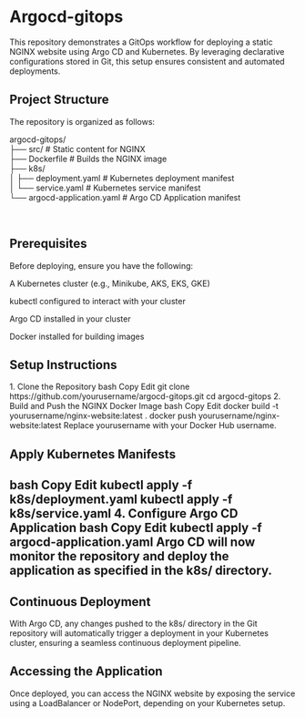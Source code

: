 <h1>Argocd-gitops</h1>

This repository demonstrates a GitOps workflow for deploying a static NGINX website using Argo CD and Kubernetes. By leveraging declarative configurations stored in Git, this setup ensures consistent and automated deployments.

<h2> Project Structure </h2>

The repository is organized as follows:


argocd-gitops/ </BR>
├── src/                      # Static content for NGINX  </BR>
├── Dockerfile                # Builds the NGINX image </BR>
├── k8s/ </BR>
│   ├── deployment.yaml       # Kubernetes deployment manifest </BR>
│   └── service.yaml          # Kubernetes service manifest </BR>
└── argocd-application.yaml   # Argo CD Application manifest </BR>

</BR>

<h2> Prerequisites</h2>
Before deploying, ensure you have the following:

A Kubernetes cluster (e.g., Minikube, AKS, EKS, GKE)

kubectl configured to interact with your cluster

Argo CD installed in your cluster

Docker installed for building images

<h2> Setup Instructions </h2>
1. Clone the Repository
bash
Copy
Edit
git clone https://github.com/yourusername/argocd-gitops.git
cd argocd-gitops
2. Build and Push the NGINX Docker Image
bash
Copy
Edit
docker build -t yourusername/nginx-website:latest .
docker push yourusername/nginx-website:latest
Replace yourusername with your Docker Hub username.

<h2> Apply Kubernetes Manifests <h2>
bash
Copy
Edit
kubectl apply -f k8s/deployment.yaml
kubectl apply -f k8s/service.yaml
4. Configure Argo CD Application
bash
Copy
Edit
kubectl apply -f argocd-application.yaml
Argo CD will now monitor the repository and deploy the application as specified in the k8s/ directory.

<h2> Continuous Deployment </h2>
With Argo CD, any changes pushed to the k8s/ directory in the Git repository will automatically trigger a deployment in your Kubernetes cluster, ensuring a seamless continuous deployment pipeline.

<h2> Accessing the Application </h2>
Once deployed, you can access the NGINX website by exposing the service using a LoadBalancer or NodePort, depending on your Kubernetes setup.

